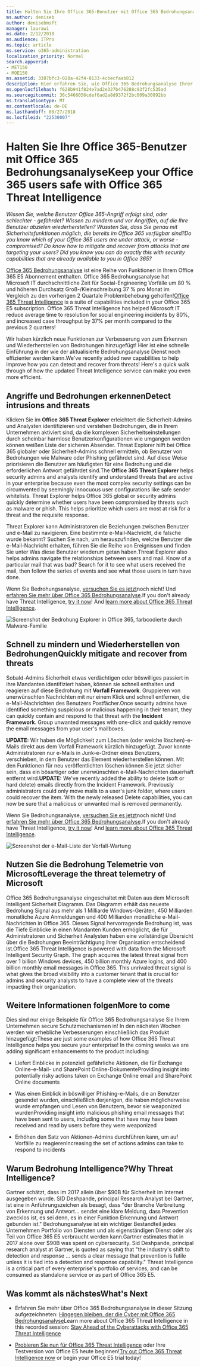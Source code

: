 ```yaml
---
title: Halten Sie Ihre Office 365-Benutzer mit Office 365 Bedrohungsanalyse
ms.author: deniseb
author: denisebmsft
manager: laurawi
ms.date: 2/12/2018
ms.audience: ITPro
ms.topic: article
ms.service: o365-administration
localization_priority: Normal
search.appverid:
- MET150
- MOE150
ms.assetid: 3387bfc3-028a-42f4-8133-4cbecfaab812
description: Hier erfahren Sie, wie Office 365 Bedrohungsanalyse Ihrer Organisation Angriffe und Bedrohungen, erkennen und schnell zu mindern und Wiederherstellen von Bedrohungen helfen kann.
ms.openlocfilehash: f628b941f824e7ad2e327b476288c93f2fc535ad
ms.sourcegitcommit: 36c5466056cdef6ad2a8d9372f2bc009a30892bb
ms.translationtype: MT
ms.contentlocale: de-DE
ms.lasthandoff: 08/27/2018
ms.locfileid: "22530007"
---
```

# <a name="keep-your-office-365-users-safe-with-office-365-threat-intelligence"></a><span data-ttu-id="ced94-103">Halten Sie Ihre Office 365-Benutzer mit Office 365 Bedrohungsanalyse</span><span class="sxs-lookup"><span data-stu-id="ced94-103">Keep your Office 365 users safe with Office 365 Threat Intelligence</span></span>

 <span data-ttu-id="ced94-104">*Wissen Sie, welche Benutzer Office 365-Angriff erfolgt sind, oder schlechter - gefährdet? Wissen zu mindern und vor Angriffen, auf die Ihre Benutzer abzielen wiederherstellen? Wussten Sie, dass Sie genau mit Sicherheitsfunktionen möglich, die bereits im Office 365 verfügbar sind?*</span><span class="sxs-lookup"><span data-stu-id="ced94-104">*Do you know which of your Office 365 users are under attack, or worse - compromised? Do know how to mitigate and recover from attacks that are targeting your users? Did you know you can do exactly this with security capabilities that are already available to you in Office 365?*</span></span> 
  
<span data-ttu-id="ced94-p101">[Office 365 Bedrohungsanalyse](office-365-ti.md) ist eine Reihe von Funktionen in Ihrem Office 365 E5 Abonnement enthalten. Office 365 Bedrohungsanalyse hat Microsoft IT durchschnittliche Zeit für Social-Engineering Vorfälle um 80 % und höheren Durchsatz Groß-/Kleinschreibung 37 % pro Monat im Vergleich zu den vorherigen 2 Quartale Problembehebung geholfen!</span><span class="sxs-lookup"><span data-stu-id="ced94-p101">[Office 365 Threat Intelligence](office-365-ti.md) is a suite of capabilities included in your Office 365 E5 subscription. Office 365 Threat Intelligence has helped Microsoft IT reduce average time to resolution for social engineering incidents by 80%, and increased case throughput by 37% per month compared to the previous 2 quarters!</span></span> 
  
<span data-ttu-id="ced94-p102">Wir haben kürzlich neue Funktionen zur Verbesserung von zum Erkennen und Wiederherstellen von Bedrohungen hinzugefügt! Hier ist eine schnelle Einführung in der wie der aktualisierte Bedrohungsanalyse Dienst noch effizienter werden kann.</span><span class="sxs-lookup"><span data-stu-id="ced94-p102">We've recently added new capabilities to help improve how you can detect and recover from threats! Here's a quick walk through of how the updated Threat Intelligence service can make you even more efficient.</span></span>
  
## <a name="detect-intrusions-and-threats"></a><span data-ttu-id="ced94-109">Angriffe und Bedrohungen erkennen</span><span class="sxs-lookup"><span data-stu-id="ced94-109">Detect intrusions and threats</span></span>

<span data-ttu-id="ced94-p103">Klicken Sie im **Office 365 Threat Explorer** erleichtert die Sicherheit-Admins und Analysten identifizieren und verstehen Bedrohungen, die in Ihrem Unternehmen aktiviert sind, da die komplexen Sicherheitseinstellungen durch scheinbar harmlose Benutzerkonfigurationen wie umgangen werden können weißen Liste der sicheren Absender. Threat Explorer hilft bei Office 365 globaler oder Sicherheit-Admins schnell ermitteln, ob Benutzer von Bedrohungen wie Malware oder Phishing gefährdet sind. Auf diese Weise priorisieren die Benutzer am häufigsten für eine Bedrohung und die erforderlichen Antwort gefährdet sind.</span><span class="sxs-lookup"><span data-stu-id="ced94-p103">The **Office 365 Threat Explorer** helps security admins and analysts identify and understand threats that are active in your enterprise because even the most complex security settings can be circumvented by seemingly innocuous user configurations like safe sender whitelists. Threat Explorer helps Office 365 global or security admins quickly determine whether users have been compromised by threats such as malware or phish. This helps prioritize which users are most at risk for a threat and the requisite response.</span></span> 
  
<span data-ttu-id="ced94-p104">Threat Explorer kann Administratoren die Beziehungen zwischen Benutzer und e-Mail zu navigieren. Eine bestimmte e-Mail-Nachricht, die falsche wurde bekannt? Suchen Sie nach, um herauszufinden, welche Benutzer die e-Mail-Nachricht erhalten, führen Sie die Reihe von Ereignissen und finden Sie unter Was diese Benutzer wiederum getan haben.</span><span class="sxs-lookup"><span data-stu-id="ced94-p104">Threat Explorer also helps admins navigate the relationships between users and mail. Know of a particular mail that was bad? Search for it to see what users received the mail, then follow the series of events and see what those users in turn have done.</span></span>

<span data-ttu-id="ced94-p105">Wenn Sie Bedrohungsanalyse, [versuchen Sie es jetzt](https://aka.ms/tryo365threatintel3)noch nicht! Und [erfahren Sie mehr über Office 365 Bedrohungsanalyse](https://aka.ms/readmoreabouto365threatintel).</span><span class="sxs-lookup"><span data-stu-id="ced94-p105">If you don't already have Threat Intelligence, [try it now](https://aka.ms/tryo365threatintel3)! And [learn more about Office 365 Threat Intelligence](https://aka.ms/readmoreabouto365threatintel).</span></span>
  
![Screenshot der Bedrohung Explorer in Office 365, farbcodierte durch Malware-Familie](media/591338dd-252a-437d-b5f2-87aa42e74b0c.png)
  
## <a name="quickly-mitigate-and-recover-from-threats"></a><span data-ttu-id="ced94-119">Schnell zu mindern und Wiederherstellen von Bedrohungen</span><span class="sxs-lookup"><span data-stu-id="ced94-119">Quickly mitigate and recover from threats</span></span>

<span data-ttu-id="ced94-p106">Sobald-Admins Sicherheit etwas verdächtigen oder böswilliges passiert in ihre Mandanten identifiziert haben, können sie schnell enthalten und reagieren auf diese Bedrohung mit **Vorfall Framework**. Gruppieren von unerwünschten Nachrichten mit nur einem Klick und schnell entfernen, die e-Mail-Nachrichten des Benutzers Postfächer.</span><span class="sxs-lookup"><span data-stu-id="ced94-p106">Once security admins have identified something suspicious or malicious happening in their tenant, they can quickly contain and respond to that threat with the **Incident Framework**. Group unwanted messages with one-click and quickly remove the email messages from your user's mailboxes.</span></span> 
  
 <span data-ttu-id="ced94-p107">**UPDATE:** Wir haben die Möglichkeit zum Löschen (oder weiche löschen)-e-Mails direkt aus dem Vorfall Framework kürzlich hinzugefügt. Zuvor konnte Administratoren nur e-Mails in Junk-e-Ordner eines Benutzers, verschieben, in dem Benutzer das Element wiederherstellen können. Mit den Funktionen für neu veröffentlichten löschen können Sie jetzt sicher sein, dass ein bösartiger oder unerwünschten e-Mail-Nachrichten dauerhaft entfernt wird.</span><span class="sxs-lookup"><span data-stu-id="ced94-p107">**UPDATE:** We've recently added the ability to delete (soft or hard delete) emails directly from the Incident Framework. Previously administrators could only move mails to a user's junk folder, where users could recover the item. With the newly released Delete capabilities, you can now be sure that a malicious or unwanted mail is removed permanently.</span></span> 
  
<span data-ttu-id="ced94-p108">Wenn Sie Bedrohungsanalyse, [versuchen Sie es jetzt](https://aka.ms/tryo365threatintel3)noch nicht! Und [erfahren Sie mehr über Office 365 Bedrohungsanalyse](https://aka.ms/readmoreabouto365threatintel).</span><span class="sxs-lookup"><span data-stu-id="ced94-p108">If you don't already have Threat Intelligence, [try it now](https://aka.ms/tryo365threatintel3)! And [learn more about Office 365 Threat Intelligence](https://aka.ms/readmoreabouto365threatintel).</span></span>
  
![Screenshot der e-Mail-Liste der Vorfall-Wartung](media/9d8452d3-d8d2-4b26-81f9-76396e08dd17.png)
  
## <a name="leverage-the-threat-telemetry-of-microsoft"></a><span data-ttu-id="ced94-128">Nutzen Sie die Bedrohung Telemetrie von Microsoft</span><span class="sxs-lookup"><span data-stu-id="ced94-128">Leverage the threat telemetry of Microsoft</span></span>

<span data-ttu-id="ced94-p109">Office 365 Bedrohungsanalyse eingeschaltet mit Daten aus dem Microsoft Intelligent Sicherheit Diagramm. Das Diagramm erhält das neueste Bedrohung Signal aus mehr als 1 Milliarde Windows-Geräten, 450 Milliarden monatliche Azure Anmeldungen und 400 Milliarden monatliche e-Mail-Nachrichten in Office 365. Dieses Signal hervorragende Bedrohung ist, was die Tiefe Einblicke in einen Mandanten Kunden ermöglicht, die für Administratoren und Sicherheit Analysten haben eine vollständige Übersicht über die Bedrohungen Beeinträchtigung ihrer Organisation entscheidend ist.</span><span class="sxs-lookup"><span data-stu-id="ced94-p109">Office 365 Threat Intelligence is powered with data from the Microsoft Intelligent Security Graph. The graph acquires the latest threat signal from over 1 billion Windows devices, 450 billion monthly Azure logins, and 400 billion monthly email messages in Office 365. This unrivaled threat signal is what gives the broad visibility into a customer tenant that is crucial for admins and security analysts to have a complete view of the threats impacting their organization.</span></span> 
  
## <a name="more-to-come"></a><span data-ttu-id="ced94-132">Weitere Informationen folgen</span><span class="sxs-lookup"><span data-stu-id="ced94-132">More to come</span></span>

<span data-ttu-id="ced94-p110">Dies sind nur einige Beispiele für Office 365 Bedrohungsanalyse Sie Ihrem Unternehmen secure Schutzmechanismen in! In den nächsten Wochen werden wir erhebliche Verbesserungen einschließlich das Produkt hinzugefügt:</span><span class="sxs-lookup"><span data-stu-id="ced94-p110">These are just some examples of how Office 365 Threat Intelligence helps you secure your enterprise! In the coming weeks we are adding significant enhancements to the product including:</span></span>
  
- <span data-ttu-id="ced94-135">Liefert Einblicke in potenziell gefährliche Aktionen, die für Exchange Online-e-Mail- und SharePoint Online-Dokumente</span><span class="sxs-lookup"><span data-stu-id="ced94-135">Providing insight into potentially risky actions taken on Exchange Online email and SharePoint Online documents</span></span>
    
- <span data-ttu-id="ced94-136">Was einen Einblick in böswilliger Phishing-e-Mails, die an Benutzer gesendet wurden, einschließlich derjenigen, die haben möglicherweise wurde empfangen und Lesen von Benutzern, bevor sie weaponized wurden</span><span class="sxs-lookup"><span data-stu-id="ced94-136">Providing insight into malicious phishing email messages that have been sent to users, including some that have may have been received and read by users before they were weaponized</span></span>
    
- <span data-ttu-id="ced94-137">Erhöhen den Satz von Aktionen-Admins durchführen kann, um auf Vorfälle zu reagieren</span><span class="sxs-lookup"><span data-stu-id="ced94-137">Increasing the set of actions admins can take to respond to incidents</span></span>
    
## <a name="why-threat-intelligence"></a><span data-ttu-id="ced94-138">Warum Bedrohung Intelligence?</span><span class="sxs-lookup"><span data-stu-id="ced94-138">Why Threat Intelligence?</span></span>

<span data-ttu-id="ced94-p111">Gartner schätzt, dass im 2017 allein über $90B für Sicherheit im Internet ausgegeben wurde. SID Deshpande, principal Research Analyst bei Gartner, ist eine in Anführungszeichen als besagt, dass "der Branche Verbreitung von Erkennung und Antwort... sendet eine klare Meldung, dass Prevention zwecklos ist, es sei denn, es in einer Funktion Erkennung und Antwort gebunden ist." Bedrohungsanalyse ist ein wichtiger Bestandteil jedes Unternehmen Portfolio von Diensten und als eigenständigen Dienst oder als Teil von Office 365 E5 verbraucht werden kann.</span><span class="sxs-lookup"><span data-stu-id="ced94-p111">Gartner estimates that in 2017 alone over $90B was spent on cybersecurity. Sid Deshpande, principal research analyst at Gartner, is quoted as saying that "the industry's shift to detection and response … sends a clear message that prevention is futile unless it is tied into a detection and response capability." Threat Intelligence is a critical part of every enterprise's portfolio of services, and can be consumed as standalone service or as part of Office 365 E5.</span></span>
  
## <a name="whats-next"></a><span data-ttu-id="ced94-143">Was kommt als nächstes</span><span class="sxs-lookup"><span data-stu-id="ced94-143">What's Next</span></span>

- <span data-ttu-id="ced94-144">Erfahren Sie mehr über Office 365 Bedrohungsanalyse in dieser Sitzung aufgezeichneten: [Hingegen bleiben, der die Cyber mit Office 365 Bedrohungsanalyse](https://myignite.microsoft.com/videos/53723)</span><span class="sxs-lookup"><span data-stu-id="ced94-144">Learn more about Office 365 Threat Intelligence in this recorded session: [Stay Ahead of the Cyberattacks with Office 365 Threat Intelligence](https://myignite.microsoft.com/videos/53723)</span></span>
    
- <span data-ttu-id="ced94-145">[Probieren Sie nun für Office 365 Threat Intelligence](https://aka.ms/tryo365threatintel3) oder Ihre Testversion von Office E5 heute beginnen!</span><span class="sxs-lookup"><span data-stu-id="ced94-145">[Try out Office 365 Threat Intelligence now](https://aka.ms/tryo365threatintel3) or begin your Office E5 trial today!</span></span> 
    

